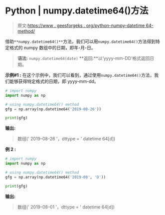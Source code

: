# Python | numpy.datetime64()方法

> 原文:[https://www . geesforgeks . org/python-numpy-datetime 64-method/](https://www.geeksforgeeks.org/python-numpy-datetime64-method/)

借助`**numpy.datetime64()**`方法，我们可以用`numpy.datetime64()`方法得到特定格式的 numpy 数组中的日期，即年-月-日。

> **语法:** `numpy.datetime64(date)`
> **返回:**以‘yyyy-mm-DD’格式返回日期。

**示例#1 :**
在这个示例中，我们可以看到，通过使用`numpy.datetime64()`方法，我们能够获得特定格式的日期，即 yyyy-mm-dd。

```py
# import numpy
import numpy as np

# using numpy.datetime64() method
gfg = np.array(np.datetime64('2019-08-26'))

print(gfg)
```

**输出:**

> 数组(' 2019-08-26 '，dttype = ' datetime 64[d])

**例 2 :**

```py
# import numpy
import numpy as np

# using numpy.datetime64() method
gfg = np.array(np.datetime64('2019-08', 'D'))

print(gfg)
```

**输出:**

> 数组(' 2019-08-01 '，dttype = ' datetime 64[d])